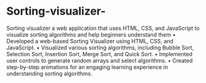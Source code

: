 # Sorting-visualizer-
Sorting visualizer a web application that uses HTML, CSS, and JavaScript to visualize sorting algorithms and help beginners understand them
• Developed a web-based Sorting Visualizer using HTML, CSS, and JavaScript.
• Visualized various sorting algorithms, including Bubble Sort, Selection Sort, Insertion Sort, Merge Sort, and Quick Sort.
• Implemented user controls to generate random arrays and select algorithms.
• Created step-by-step animations for an engaging learning experience in understanding sorting algorithms.
